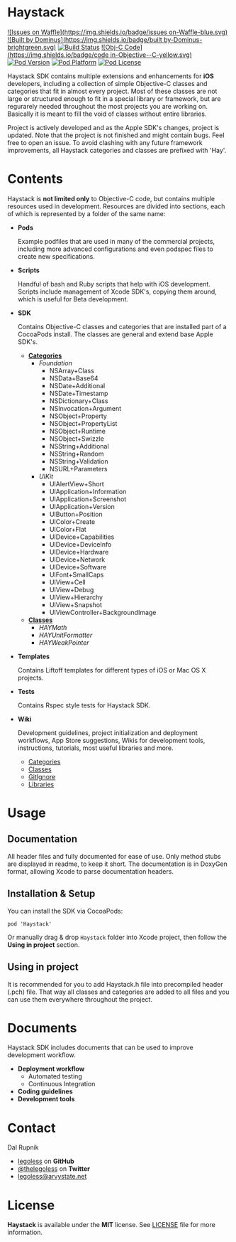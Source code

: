 Haystack
========

[![Issues on Waffle](https://img.shields.io/badge/issues on-Waffle-blue.svg)](http://waffle.io/legoless/Haystack)
[![Built by Dominus](https://img.shields.io/badge/built by-Dominus-brightgreen.svg)](http://github.com/legoless/Dominus)
[![Build Status](https://travis-ci.org/Legoless/Haystack.svg)](https://travis-ci.org/legoless/Haystack)
[![Obj-C Code](https://img.shields.io/badge/code in-Objective--C-yellow.svg)](http://github.com/legoless/Haystack)
[![Pod Version](http://img.shields.io/cocoapods/v/Haystack.svg?style=flat)](http://cocoadocs.org/docsets/Haystack/)
[![Pod Platform](http://img.shields.io/cocoapods/p/Haystack.svg?style=flat)](http://cocoadocs.org/docsets/Haystack/)
[![Pod License](http://img.shields.io/cocoapods/l/Haystack.svg?style=flat)](http://opensource.org/licenses/MIT)

Haystack SDK contains multiple extensions and enhancements for **iOS** developers, including a collection of simple Objective-C classes and categories that fit in almost every project. Most of these classes are not large or structured enough to fit in a special library or framework, but are regurarely needed throughout the most projects you are working on. Basically it is meant to fill the void of classes without entire libraries.

Project is actively developed and as the Apple SDK's changes, project is updated. Note that the project is not finished and might contain bugs. Feel free to open an issue. To avoid clashing with any future framework improvements, all Haystack categories and classes are prefixed with 'Hay'.

Contents
========
Haystack is **not limited only** to Objective-C code, but contains multiple resources used in development. Resources are divided into sections, each of which is represented by a folder of the same name:

- **Pods**

   Example podfiles that are used in many of the commercial projects, including more advanced configurations and even podspec files to create new specifications.  
   
   
- **Scripts**

   Handful of bash and Ruby scripts that help with iOS development. Scripts include management of Xcode SDK's, copying them around, which is useful for Beta development.

- **SDK**

   Contains Objective-C classes and categories that are installed part of a CocoaPods install. The classes are general and extend base Apple SDK's.  
   
   - **[Categories](https://github.com/Legoless/Haystack/blob/master/Wiki/Categories.md)**
     - *Foundation*
        - NSArray+Class
        - NSData+Base64
        - NSDate+Additional
        - NSDate+Timestamp
        - NSDictionary+Class
        - NSInvocation+Argument
        - NSObject+Property
        - NSObject+PropertyList
        - NSObject+Runtime
        - NSObject+Swizzle
        - NSString+Additional
        - NSString+Random
        - NSString+Validation
        - NSURL+Parameters
     - *UIKit*
        - UIAlertView+Short
        - UIApplication+Information
        - UIApplication+Screenshot
        - UIApplication+Version
        - UIButton+Position
        - UIColor+Create
        - UIColor+Flat
        - UIDevice+Capabilities
        - UIDevice+DeviceInfo
        - UIDevice+Hardware
        - UIDevice+Network
        - UIDevice+Software
        - UIFont+SmallCaps
        - UIView+Cell
        - UIView+Debug
        - UIView+Hierarchy
        - UIView+Snapshot
        - UIViewController+BackgroundImage
   - **[Classes](https://github.com/Legoless/Haystack/blob/master/Wiki/Classes.md)**
     - *HAYMath*
     - *HAYUnitFormatter*
     - *HAYWeakPointer*

- **Templates**

   Contains Liftoff templates for different types of iOS or Mac OS X projects.
   
- **Tests**

   Contains Rspec style tests for Haystack SDK.

- **Wiki**

   Development guidelines, project initialization and deployment workflows, App Store suggestions, Wikis for development tools, instructions, tutorials, most useful libraries and more.  
   
   - [Categories](https://github.com/Legoless/Haystack/blob/master/Wiki/Categories.md)
   - [Classes](https://github.com/Legoless/Haystack/blob/master/Wiki/Classes.md)
   - [GitIgnore](https://github.com/Legoless/Haystack/blob/master/Wiki/GitIgnore.md)
   - [Libraries](https://github.com/Legoless/Haystack/blob/master/Wiki/Libraries.md)

Usage
=======

Documentation
-------
All header files and fully documented for ease of use. Only method stubs are displayed in readme, to keep it short. The documentation is in DoxyGen format, allowing Xcode to parse documentation headers.

Installation & Setup
--------
You can install the SDK via CocoaPods:
```
pod 'Haystack'
```

Or manually drag & drop `Haystack` folder into Xcode project, then follow the **Using in project** section.

Using in project
--------
It is recommended for you to add Haystack.h file into precompiled header (.pch) file. That way all classes and categories are added to all files and you can use them everywhere throughout the project.

Documents
=======
Haystack SDK includes documents that can be used to improve development workflow.

- **Deployment workflow**
  - Automated testing
  - Continuous Integration
- **Coding guidelines**
- **Development tools**

Contact
======

Dal Rupnik

- [legoless](https://github.com/legoless) on **GitHub**
- [@thelegoless](https://twitter.com/thelegoless) on **Twitter**
- [legoless@arvystate.net](mailto:legoless@arvystate.net)

License
======

**Haystack** is available under the **MIT** license. See [LICENSE](https://github.com/Legoless/Haystack/blob/master/LICENSE) file for more information.

